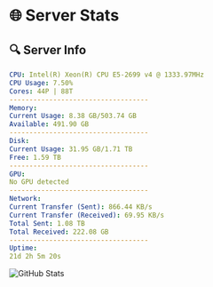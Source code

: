 # 🌐 Server Stats
## 🔍 Server Info
```yaml
CPU: Intel(R) Xeon(R) CPU E5-2699 v4 @ 1333.97MHz
CPU Usage: 7.50%
Cores: 44P | 88T
-----------------------------------
Memory:
Current Usage: 8.38 GB/503.74 GB
Available: 491.90 GB
-----------------------------------
Disk:
Current Usage: 31.95 GB/1.71 TB
Free: 1.59 TB
-----------------------------------
GPU:
No GPU detected
-----------------------------------
Network:
Current Transfer (Sent): 866.44 KB/s
Current Transfer (Received): 69.95 KB/s
Total Sent: 1.08 TB
Total Received: 222.08 GB
-----------------------------------
Uptime:
21d 2h 5m 20s
```
![GitHub Stats](https://img.shields.io/badge/Updated-2025-05-10_19:14:08-blue)